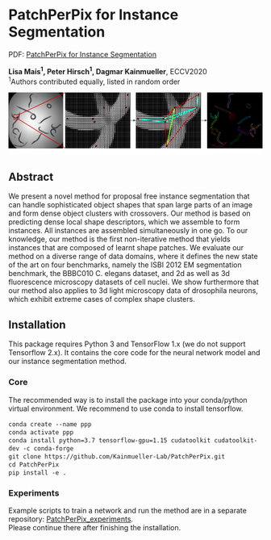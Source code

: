 # PatchPerPix for Instance Segmentation

PDF: [PatchPerPix for Instance Segmentation](https://arxiv.org/abs/2001.07626)


 **Lisa Mais<sup>1</sup>, Peter Hirsch<sup>1</sup>, Dagmar Kainmueller**, ECCV2020</br>
<sup>1</sup>Authors contributed equally, listed in random order</br>

![PatchPerPix for Instance Segmentation](./README.assets/pipeline.png "PatchPerPix")

## Abstract
We present a novel method for proposal free instance segmentation that can handle sophisticated object shapes that span large parts of an image and form dense object clusters with crossovers. Our method is based on predicting dense local shape descriptors, which we assemble to form instances. All instances are assembled simultaneously in one go. To our knowledge, our method is the first non-iterative method that yields instances that are composed of learnt shape patches. We evaluate our method on a diverse range of data domains, where it defines the new state of the art on four benchmarks, namely the ISBI 2012 EM segmentation benchmark, the BBBC010 C. elegans dataset, and 2d as well as 3d fluorescence microscopy datasets of cell nuclei. We show furthermore that our method also applies to 3d light microscopy data of drosophila neurons, which exhibit extreme cases of complex shape clusters.

## Installation

This package requires Python 3 and TensorFlow 1.x (we do not support Tensorflow 2.x). It contains the core code for the neural network model and our instance segmentation method.

### Core
The recommended way is to install the package into your conda/python virtual environment. We recommend to use conda to install tensorflow.

```
conda create --name ppp
conda activate ppp
conda install python=3.7 tensorflow-gpu=1.15 cudatoolkit cudatoolkit-dev -c conda-forge
git clone https://github.com/Kainmueller-Lab/PatchPerPix.git
cd PatchPerPix
pip install -e .
```

### Experiments
Example scripts to train a network and run the method are in a separate repository:
[PatchPerPix_experiments](https://github.com/Kainmueller-Lab/PatchPerPix_experiments).</br>
Please continue there after finishing the installation.
